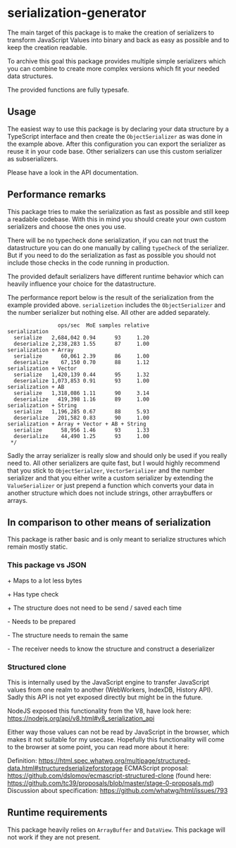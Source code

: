 # serialization-generator

The main target of this package is to make the creation of serializers to transform JavaScript Values into binary and back
as easy as possible and to keep the creation readable.

To archive this goal this package provides multiple simple serializers which you can combine to create more complex
versions which fit your needed data structures.

<!-- USEFILE: src/simple-example.ts; str => str.replace('./index', 'serialization-generator') -->

The provided functions are fully typesafe.

## Usage

The easiest way to use this package is by declaring your data structure by a TypeScript interface and then create the
`ObjectSerializer` as was done in the example above. After this configuration you can export the serializer as reuse it
in your code base. Other serializers can use this custom serializer as subserializers.

Please have a look in the API documentation.

## Performance remarks

This package tries to make the serialization as fast as possible and still keep a readable codebase.
With this in mind you should create your own custom serializers and choose the ones you use.

There will be no typecheck done serialization, if you can not trust the datastructure you can do one manually by calling
`typeCheck` of the serializer. But if you need to do the serialization as fast as possible you should not include those
checks in the code running in production.

The provided default serializers have different runtime behavior which can heavily influence your choice for the datastructure.

The performance report below is the result of the serialization from the example provided above.
`serializetion` includes the `ObjectSerializer` and the number serializer but nothing else.
All other are added separately.

```
                ops/sec  MoE samples relative
serialization
  serialize   2,684,042 0.94      93     1.20
  deserialize 2,238,283 1.55      87     1.00
serialization + Array
  serialize      60,061 2.39      86     1.00
  deserialize    67,150 0.70      88     1.12
serialization + Vector
  serialize   1,420,139 0.44      95     1.32
  deserialize 1,073,853 0.91      93     1.00
serialization + AB
  serialize   1,318,086 1.11      90     3.14
  deserialize   419,398 1.16      89     1.00
serialization + String
  serialize   1,196,285 0.67      88     5.93
  deserialize   201,582 0.83      90     1.00
serialization + Array + Vector + AB + String
  serialize      58,956 1.46      93     1.33
  deserialize    44,490 1.25      93     1.00
 */
```

Sadly the array serializer is really slow and should only be used if you really need to. All other serializers are quite
fast, but I would highly recommend that you stick to `ObjectSerialzer`, `VectorSerializer` and the number serializer and
that you either write a custom serializer by extending the `ValueSerializer` or just prepend a function which converts
your data in another structure which does not include strings, other arraybuffers or arrays.

## In comparison to other means of serialization

This package is rather basic and is only meant to serialize structures which remain mostly static.

### This package vs JSON

\+ Maps to a lot less bytes

\+ Has type check

\+ The structure does not need to be send / saved each time


\- Needs to be prepared

\- The structure needs to remain the same

\- The receiver needs to know the structure and construct a deserializer

### Structured clone

This is internally used by the JavaScript engine to transfer JavaScript values from one realm to another (WebWorkers, IndexDB, History API).
Sadly this API is not yet exposed directly but might be in the future.  

NodeJS exposed this functionality from the V8, have look here: https://nodejs.org/api/v8.html#v8_serialization_api

Either way those values can not be read by JavaScript in the browser, which makes it not suitable for my usecase.
Hopefully this functionality will come to the browser at some point, you can read more about it here:

Definition: https://html.spec.whatwg.org/multipage/structured-data.html#structuredserializeforstorage 
ECMAScript proposal: https://github.com/dslomov/ecmascript-structured-clone (found here: https://github.com/tc39/proposals/blob/master/stage-0-proposals.md)
Discussion about specification: https://github.com/whatwg/html/issues/793

## Runtime requirements

This package heavily relies on `ArrayBuffer` and `DataView`. This package will not work if they are not present. 